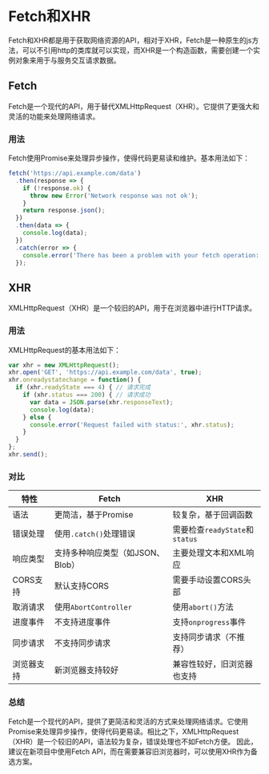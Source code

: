 # Fetch和XHR

Fetch和XHR都是用于获取网络资源的API，相对于XHR，Fetch是一种原生的js方法，可以不引用http的类库就可以实现，而XHR是一个构造函数，需要创建一个实例对象来用于与服务交互请求数据。

## Fetch

Fetch是一个现代的API，用于替代XMLHttpRequest（XHR）。它提供了更强大和灵活的功能来处理网络请求。

### 用法

Fetch使用Promise来处理异步操作，使得代码更易读和维护。基本用法如下：

```javascript
fetch('https://api.example.com/data')
  .then(response => {
    if (!response.ok) {
      throw new Error('Network response was not ok');
    }
    return response.json();
  })
  .then(data => {
    console.log(data);
  })
  .catch(error => {
    console.error('There has been a problem with your fetch operation:', error);
  });

```

## XHR

XMLHttpRequest（XHR）是一个较旧的API，用于在浏览器中进行HTTP请求。

### 用法

XMLHttpRequest的基本用法如下：

```javascript
var xhr = new XMLHttpRequest();
xhr.open('GET', 'https://api.example.com/data', true);
xhr.onreadystatechange = function() {
  if (xhr.readyState === 4) { // 请求完成
    if (xhr.status === 200) { // 请求成功
      var data = JSON.parse(xhr.responseText);
      console.log(data);
    } else {
      console.error('Request failed with status:', xhr.status);
    }
  }
};
xhr.send();

```

### 对比

| 特性         | Fetch                          | XHR                             |
|--------------|--------------------------------|----------------------------------|
| 语法         | 更简洁，基于Promise            | 较复杂，基于回调函数              |
| 错误处理     | 使用`.catch()`处理错误        | 需要检查`readyState`和`status`    |
| 响应类型     | 支持多种响应类型（如JSON、Blob）| 主要处理文本和XML响应            |
| CORS支持     | 默认支持CORS                   | 需要手动设置CORS头部              |
| 取消请求     | 使用`AbortController`         | 使用`abort()`方法                 |
| 进度事件     | 不支持进度事件                | 支持`onprogress`事件              |
| 同步请求     | 不支持同步请求                | 支持同步请求（不推荐）            |
| 浏览器支持   | 新浏览器支持较好              | 兼容性较好，旧浏览器也支持         |

### 总结

Fetch是一个现代的API，提供了更简洁和灵活的方式来处理网络请求。它使用Promise来处理异步操作，使得代码更易读。相比之下，XMLHttpRequest（XHR）是一个较旧的API，语法较为复杂，错误处理也不如Fetch方便。
因此，建议在新项目中使用Fetch API，而在需要兼容旧浏览器时，可以使用XHR作为备选方案。
